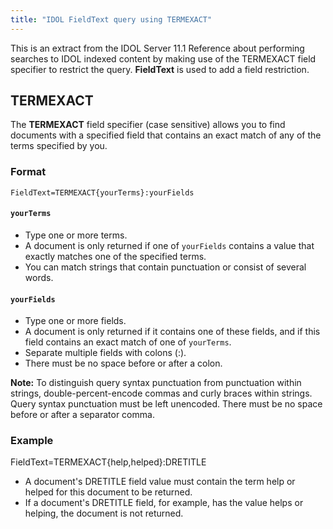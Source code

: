 ```yaml
---
title: "IDOL FieldText query using TERMEXACT"
---
```


This is an extract from the IDOL Server 11.1 Reference about performing searches to IDOL indexed content by making use of the TERMEXACT field specifier to restrict the query. **FieldText** is used to add a field restriction. 

## TERMEXACT

The **TERMEXACT** field specifier (case sensitive) allows you to find documents with a  specified field that contains an exact match of any of the terms  specified by you. 

### Format

```IDOL Query
FieldText=TERMEXACT{yourTerms}:yourFields
```

#### `yourTerms` 

- Type one or more terms.
- A document is only returned if one of `yourFields` contains a value that exactly matches one of the specified terms. 
- You can match strings that contain punctuation or consist of several words. 

#### `yourFields`

- Type one or more fields. 
- A document is only returned if it contains one of these fields, and if this field contains an exact match of one of `yourTerms`. 
- Separate multiple fields with colons (:). 
- There must be no space before or after a colon.

**Note:** To distinguish query syntax punctuation from punctuation within strings,  double-percent-encode commas and curly braces within strings. Query  syntax punctuation must be left unencoded. There must be no space before or after a separator comma. 

### Example

FieldText=TERMEXACT{help,helped}:DRETITLE

- A document's DRETITLE field value must contain the term help or helped for this document to be returned. 
- If a document's DRETITLE field, for example, has the value helps or helping, the document is not returned.

[IDOL Server 11.1 Reference]: http://h30359.www3.hpe.com/online_help/IDOL/Servers/IDOL%20Server/11.1/Help/index.html#Actions/Field%20Specifiers/_IDOL_TERMEXACT.htm?Highlight=termexact	"IDOL Server 11.1 Reference"


